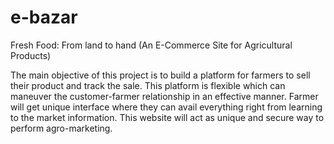 # e-bazar

Fresh Food: From land to hand
(An E-Commerce Site for Agricultural Products)

The main objective of this project is to build a platform for farmers to sell their product and
track the sale. This platform is flexible which can maneuver the customer-farmer relationship in
an effective manner. Farmer will get unique interface where they can avail everything right
from learning to the market information. This website will act as unique and secure way to
perform agro-marketing.

